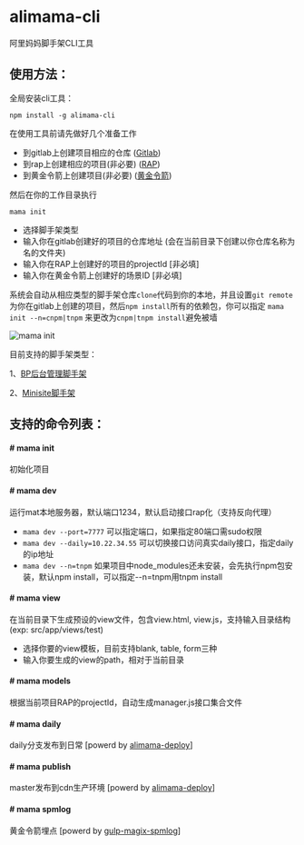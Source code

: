 # alimama-cli
阿里妈妈脚手架CLI工具

## 使用方法：

全局安装cli工具：

    npm install -g alimama-cli

在使用工具前请先做好几个准备工作

  + 到gitlab上创建项目相应的仓库 ([Gitlab](http://gitlab.alibaba-inc.com))
  + 到rap上创建相应的项目(非必要) ([RAP](http://rap.alibaba-inc.com))
  + 到黄金令箭上创建项目(非必要) ([黄金令箭](http://log.alibaba-inc.com/gold/part/index.htm))

然后在你的工作目录执行

    mama init

  + 选择脚手架类型
  + 输入你在gitlab创建好的项目的仓库地址 (会在当前目录下创建以你仓库名称为名的文件夹)
  + 输入你在RAP上创建好的项目的projectId [非必填]
  + 输入你在黄金令箭上创建好的场景ID [非必填]

系统会自动从相应类型的脚手架仓库`clone`代码到你的本地，并且设置`git remote`为你在gitlab上创建的项目，然后`npm install`所有的依赖包，你可以指定 `mama init --n=cnpm|tnpm` 来更改为`cnpm|tnpm install`避免被墙

  ![mama init](https://img.alicdn.com/tps/TB13s6gOXXXXXX9XXXXXXXXXXXX-475-306.png)


目前支持的脚手架类型：

1、[BP后台管理脚手架](http://gitlab.alibaba-inc.com/thx/scaffold)

2、[Minisite脚手架](http://gitlab.alibaba-inc.com/mm/minisite-scaffold)

## 支持的命令列表：

#### # mama init

初始化项目

#### # mama dev

运行mat本地服务器，默认端口1234，默认启动接口rap化（支持反向代理）

  + `mama dev --port=7777` 可以指定端口，如果指定80端口需sudo权限
  + `mama dev --daily=10.22.34.55` 可以切换接口访问真实daily接口，指定daily的ip地址
  + `mama dev --n=tnpm` 如果项目中node_modules还未安装，会先执行npm包安装，默认npm install，可以指定--n=tnpm用tnpm install


#### # mama view

在当前目录下生成预设的view文件，包含view.html, view.js，支持输入目录结构(exp: src/app/views/test)

  + 选择你要的view模板，目前支持blank, table, form三种
  + 输入你要生成的view的path，相对于当前目录


#### # mama models

根据当前项目RAP的projectId，自动生成manager.js接口集合文件


#### # mama daily

daily分支发布到日常 [powerd by [alimama-deploy](https://www.npmjs.com/package/alimama-deploy)]


#### # mama publish

master发布到cdn生产环境 [powerd by [alimama-deploy](https://www.npmjs.com/package/alimama-deploy)]


#### # mama spmlog

黄金令箭埋点 [powerd by [gulp-magix-spmlog](https://www.npmjs.com/package/gulp-magix-spmlog)]
